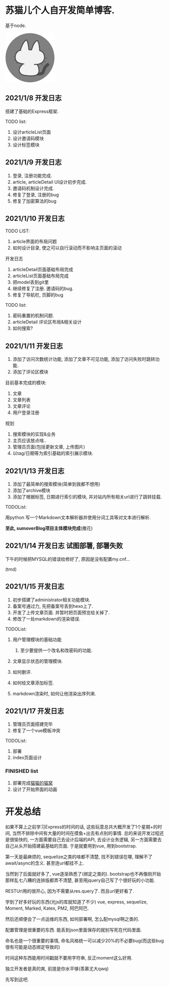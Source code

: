 # 苏猫儿个人自开发简单博客.

基于node.

![好耶!](public/猫猫博客ico.png)

## 2021/1/8 开发日志

搭建了基础的Express框架.

TODO list:

1. 设计articleList页面
2. 设计邀请码模块
3. 设计标签模块

## 2021/1/9 开发日志

1. 登录, 注册功能完成.
2. article, articleDetail UI设计初步完成.
3. 邀请码机制设计完成.
4. 修复了登录, 注册的bug
5. 修复了加密算法的bug

## 2021/1/10 开发日志

TODO LIST:

1. article界面的布局问题
2. 如何设计目录, 使之可以自行滚动而不影响主页面的滚动

开发日志

1. articleDetail页面基础布局完成
2. articleList页面基础布局完成
3. 把model丢到git里
4. 继续修复了注册. 邀请码的bug.
5. 修复了导航栏, 页脚的bug

TODO list:

1. 密码重置的机制问题.
2. articleDetail 评论区布局&相关设计
3. 如何搜索?

## 2021/1/11 开发日志

1. 添加了访问次数统计功能, 添加了文章不可见功能, 添加了访问失败时跳转功能.
2. 添加了评论区模块

目前基本完成的模块:

1. 文章
2. 文章列表
3. 文章评论
4. 用户登录注册

规划

1. 搜索模块的实现&业务
2. 主页应该放点啥..
3. 管理员页面(包括更新文章, 上传图片)
4. 以tag/日期等为索引基础的索引展示模块.

## 2021/1/13 开发日志

1. 添加了最简单的搜索模块(简单到我都不想用)
2. 添加了archive模块
3. 添加了根据标签, 日期进行索引的模块, 并对站内所有相关url进行了跳转挂载.

TODOList:

用python 写一个Markdown文本解析器并使用分词工具等对文本进行解析.

**至此, sumoverBlog项目主体模块完成**(撒花)

## 2021/1/14 开发日志 试图部署, 部署失败

下午的时候把MYSQL的错误给修好了, 原因是没有配置my.cnf...

(tmd)

## 2021/1/15 开发日志

1. 初步搭建了administrator相关功能模块.
2. 备案号通过力, 先把备案号丢到hexo上了.
3. 开发了上传文章页面. 并暂时把页面预览给关掉了.
4. 修改了一处markdown的渲染错误.

TODOList:

1. 用户管理模块的基础功能

    1. 至少要提供一个改名和改密码的功能.

2. 文章显示状态的管理模块.

3. 如何删评.

4. 如何给文章添加标签.

5. markdown渲染时, 如何让他渲染出序列来.

## 2021/1/17 开发日志

1. 管理员页面搭建完毕
2. 修复了一个vue模板冲突

TODOList:

1. 部署
2. index页面设计

### FINISHED list

1. 部署完成[猫猫的猫窝](http://www.sumover.cn)
2. 设计了开始界面的动画

# 开发总结

如果不算上之前学习Express的时间的话, 这些玩意总共大概开发了1个星期+的时间, 当然不排除中间有大量的时间在摸鱼+出去有点别的事情.
总的来说开发过程还是很愉快的, 一方面需要自己去设计后端的API, 去设计业务逻辑, 另一方面需要去自己从头开始搭建最基础的页面. 于是就要用到vue, 用到bootstrap.

第一天是最麻烦的, sequelize之类的啥都不清楚, 找不到错误在哪, 理解不了await/async的含义. 甚至连url都挂不上.

当然到了后面就好多了, vue逐渐熟悉了(绑定之类的). bootstrap也不再像刚开始那样乱七八糟的连排版都弄不清楚, 甚至用jquery自己写了个很好玩的小功能.

RESTUrl用的很开心, 因为不需要从res.query了. 而且url更好看了.

学到了好多好玩的东西(光js的库就知道了不少) vue, express, sequelize, Moment, Marked, Katex, PM2, 阿巴阿巴.

然后还顺便会了一点运维的东西, 如何部署啊, 怎么配mysql啊之类的.

配置管理是很重要的东西. 能丢到json里面保存的就别写死在代码里面.

命名也是一个很重要的事情, 命名风格统一可以减少20%的不必要bug(而这些bug很有可能是动态绑定导致的)

时间这种东西能用时间戳就不要用字符串, 反正moment这么好用.

独立开发者是真的爽, 前提是你水平够(羡慕尤大qwq)

先写到这吧.
